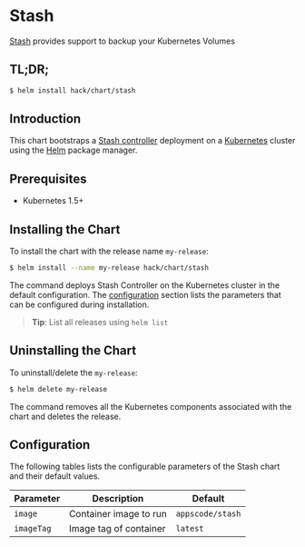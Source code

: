 # Stash
[Stash](https://github.com/appscode/stash) provides support to backup your Kubernetes Volumes
## TL;DR;

```bash
$ helm install hack/chart/stash
```

## Introduction

This chart bootstraps a [Stash controller](https://github.com/appscode/stash) deployment on a [Kubernetes](http://kubernetes.io) cluster using the [Helm](https://helm.sh) package manager.

## Prerequisites

- Kubernetes 1.5+ 

## Installing the Chart
To install the chart with the release name `my-release`:
```bash
$ helm install --name my-release hack/chart/stash
```
The command deploys Stash Controller on the Kubernetes cluster in the default configuration. The [configuration](#configuration) section lists the parameters that can be configured during installation.

> **Tip**: List all releases using `helm list`

## Uninstalling the Chart

To uninstall/delete the `my-release`:

```bash
$ helm delete my-release
```

The command removes all the Kubernetes components associated with the chart and deletes the release.

## Configuration

The following tables lists the configurable parameters of the Stash chart and their default values.


| Parameter                  | Description                | Default                                                    |
| -----------------------    | ----------------------     | ------------------- |
| `image`                    |  Container image to run    | `appscode/stash`   |
| `imageTag`                 |  Image tag of container    | `latest`            |
